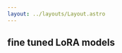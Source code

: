 ```yaml
---
layout: ../layouts/Layout.astro
---
```

<!-- Markdown Preview - https://dillinger.io/ -->

## fine tuned LoRA models
